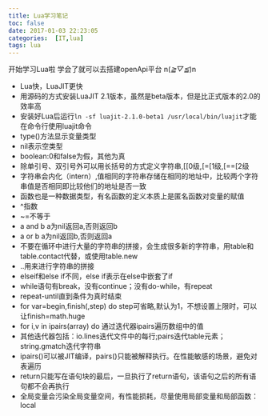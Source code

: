 ```yaml
---
title: Lua学习笔记
toc: false
date: 2017-01-03 22:23:05
categories:  [IT,lua]
tags: lua
---
```




开始学习Lua啦
学会了就可以去搭建openApi平台 n(*≧▽≦*)n


<!--more-->
- Lua快，LuaJIT更快
- 用源码的方式安装LuaJIT 2.1版本，虽然是beta版本，但是比正式版本的2.0的效率高
- 安装好Lua后运行`ln -sf luajit-2.1.0-beta1 /usr/local/bin/luajit`才能在命令行使用luajit命令
- type()方法显示变量类型
- nil表示空类型
- boolean:0和false为假，其他为真
- 除单引号、双引号外可以用长括号的方式定义字符串,[[0级,[=[1级,[==[2级
- 字符串会内化（intern）,值相同的字符串存储在相同的地址中，比较两个字符串值是否相同即比较他们的地址是否一致
- 函数也是一种数据类型，有名函数的定义本质上是匿名函数对变量的赋值
- ^指数
- ~=不等于
- a and b a为nil返回a,否则返回b
- a or b a为nil返回b,否则返回a
- 不要在循环中进行大量的字符串的拼接，会生成很多新的字符串，用table和table.contact代替，或使用table.new
- ..用来进行字符串的拼接
- elseif和else if不同，else if表示在else中嵌套了if
- while语句有break，没有continue；没有do-while，有repeat
- repeat-until直到条件为真时结束
- for var=begin,finish(,step) do step可省略,默认为1，不想设置上限时，可以让finish=math.huge
- for i,v in ipairs(array) do 通过迭代器ipairs遍历数组中的值
- 其他迭代器包括：io.lines迭代文件中的每行;pairs迭代table元素；string.gmatch迭代字符串
- ipairs()可以被JIT编译，pairs()只能被解释执行。在性能敏感的场景，避免对表遍历
- return只能写在语句块的最后，一旦执行了return语句，该语句之后的所有语句都不会再执行
- 全局变量会污染全局变量空间，有性能损耗，尽量使用局部变量和局部函数：local